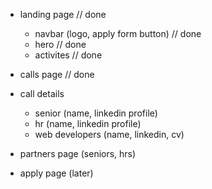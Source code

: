 - landing page // done
    - navbar (logo, apply form button) // done
    - hero // done
    - activites // done


- calls page // done
- call details
    - senior (name, linkedin profile)
    - hr (name, linkedin profile)
    - web developers (name, linkedin, cv)

- partners page (seniors, hrs) 

- apply page (later)